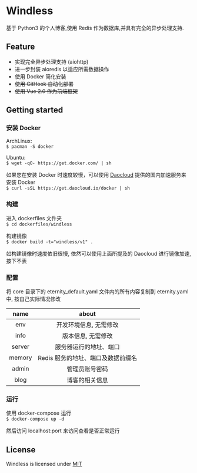 # Windless

基于 Python3 的个人博客,使用 Redis 作为数据库,并具有完全的异步处理支持.

## Feature
  
  - 实现完全异步处理支持 (aiohttp)
  - 进一步封装 aioredis 以适应所需数据操作
  - 使用 Docker 简化安装
  - ~~使用 GitHook 自动化部署~~
  - ~~使用 Vue 2.0 作为前端框架~~

## Getting started

### 安装 Docker

ArchLinux:  
`$ pacman -S docker`

Ubuntu:  
`$ wget -qO- https://get.docker.com/ | sh`

如果您在安装 Docker 时速度较慢，可以使用 [Daocloud](https://www.daocloud.io/) 提供的国内加速服务来安装 Docker  
`$ curl -sSL https://get.daocloud.io/docker | sh`

### 构建

进入 dockerfiles 文件夹  
`$ cd dockerfiles/windless`

构建镜像  
`$ docker build -t="windless/v1" .`

如构建镜像时速度依旧很慢, 依然可以使用上面所提及的 Daocloud 进行镜像加速, 按下不表

### 配置

将 core 目录下的 eternity_default.yaml 文件内的所有内容复制到 eternity.yaml 中, 按自己实际情况修改

| name     | about              |
| :------: | :-----------------:|
|env       | 开发环境信息, 无需修改|
|info      | 版本信息, 无需修改|
|server    | 服务器运行的地址、端口|
|memory    | Redis 服务的地址、端口及数据前缀名|
|admin     | 管理员账号密码|
|blog      | 博客的相关信息|

### 运行

使用 docker-compose 运行  
`$ docker-compose up -d`

然后访问 localhost:port 来访问查看是否正常运行


## License

Windless is licensed under [MIT](http://opensource.org/licenses/MIT)
